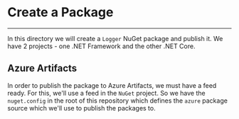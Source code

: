 # Create a Package
---

In this directory we will create a `Logger` NuGet package and publish it.
We have 2 projects - one .NET Framework and the other .NET Core.


## Azure Artifacts
In order to publish the package to Azure Artifacts, we must have a feed
ready.
For this, we'll use a feed in the `NuGet` project.
So we have the `nuget.config` in the root of this repository which defines the `azure`
package source which we'll use to publish the packages to.

